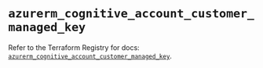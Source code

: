 # `azurerm_cognitive_account_customer_managed_key`

Refer to the Terraform Registry for docs: [`azurerm_cognitive_account_customer_managed_key`](https://registry.terraform.io/providers/hashicorp/azurerm/4.1.0/docs/resources/cognitive_account_customer_managed_key).
